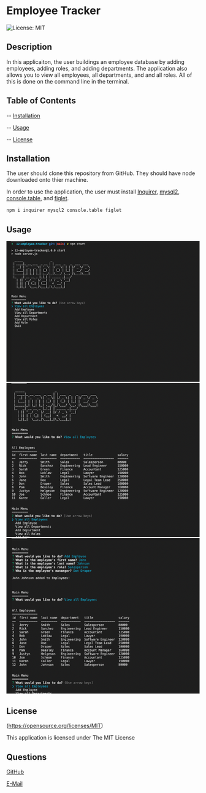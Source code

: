 
  # Employee Tracker

  ![License: MIT](https://img.shields.io/badge/License-MIT-yellow.svg)


  ## Description
  
  In this applicaiton, the user buildings an employee database by adding employees, adding roles, and adding departments. The application also allows you to view all employees, all departments, and and all roles. All of this is done on the command line in the terminal.

  ## Table of Contents


  -- [Installation](#Installation)

  -- [Usage](#Usage)

  -- [License](#License)


  ## Installation


  The user should clone this repository from GitHub. They should have node downloaded onto thier machine. 
  
  In order to use the application, the user must install [Inquirer](https://www.npmjs.com/package/inquirer), [mysql2](https://www.npmjs.com/package/mysql2), [console.table](https://www.npmjs.com/package/console.table), and [figlet](https://www.npmjs.com/package/figlet).
  ```sh
  npm i inquirer mysql2 console.table figlet
  ```

  ## Usage

  ![employee-tracker-screenshot-1](./images/employee-tracker-screenshot-1.png)
  ![employee-tracker-screenshot-2](./images/employee-tracker-screenshot-2.png)
  ![employee-tracker-screenshot-3](./images/employee-tracker-screenshot-3.png)

  ## License


  (https://opensource.org/licenses/MIT)

  This application is licensed under The MIT License


  ## Questions


  [GitHub](https:github.com/jystyn)

  [E-Mail](mailto:justyn.helgeson@gmail.com)

